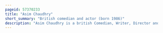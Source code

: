```yaml
---
pageid: 57370233
title: "Asim Chaudhry"
short_summary: "British comedian and actor (born 1986)"
description: "Asim Chaudhry is a british Comedian, Writer, Director and Actor best known for playing Chabuddy G in the Bbc mockumentary Series People Just Do Nothing, which he co-created. He is often known as Chabuddy G since the Show's Release. For this Role he won a royal Television Society Award and was nominated for two british Academy Television Awards."
---
```

